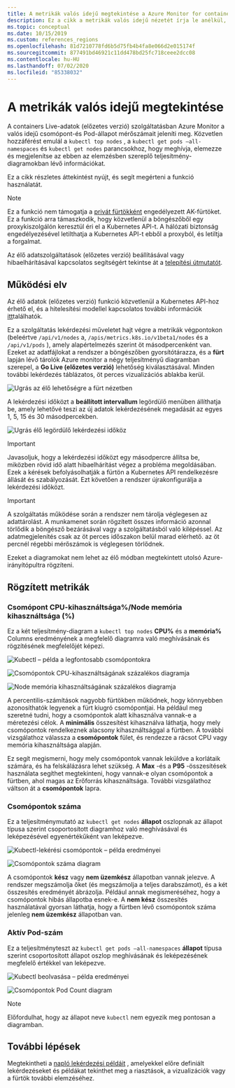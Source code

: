```yaml
---
title: A metrikák valós idejű megtekintése a Azure Monitor for containers szolgáltatással | Microsoft Docs
description: Ez a cikk a metrikák valós idejű nézetét írja le anélkül, hogy a kubectl és a Azure Monitor for containers használatával kellene használnia.
ms.topic: conceptual
ms.date: 10/15/2019
ms.custom: references_regions
ms.openlocfilehash: 81d7210778fd6b5d75fb4b4fa8e066d2e015174f
ms.sourcegitcommit: 877491bd46921c11dd478bd25fc718ceee2dcc08
ms.contentlocale: hu-HU
ms.lasthandoff: 07/02/2020
ms.locfileid: "85338032"
---
```

# <a name="how-to-view-metrics-in-real-time"></a>A metrikák valós idejű megtekintése

A containers Live-adatok (előzetes verzió) szolgáltatásban Azure Monitor a valós idejű csomópont-és Pod-állapot mérőszámait jeleníti meg. Közvetlen hozzáférést emulál a `kubectl top nodes` , a `kubectl get pods –all-namespaces` és `kubectl get nodes` parancsokhoz, hogy meghívja, elemezze és megjelenítse az ebben az elemzésben szereplő teljesítmény-diagramokban lévő információkat.

Ez a cikk részletes áttekintést nyújt, és segít megérteni a funkció használatát.

>[!NOTE]
>Ez a funkció nem támogatja a [privát fürtökként](https://azure.microsoft.com/updates/aks-private-cluster/) engedélyezett AK-fürtöket. Ez a funkció arra támaszkodik, hogy közvetlenül a böngészőből egy proxykiszolgálón keresztül éri el a Kubernetes API-t. A hálózati biztonság engedélyezésével letilthatja a Kubernetes API-t ebből a proxyból, és letiltja a forgalmat.

Az élő adatszolgáltatások (előzetes verzió) beállításával vagy hibaelhárításával kapcsolatos segítségért tekintse át a [telepítési útmutatót](container-insights-livedata-setup.md).

## <a name="how-it-works"></a>Működési elv

Az élő adatok (előzetes verzió) funkció közvetlenül a Kubernetes API-hoz érhető el, és a hitelesítési modellel kapcsolatos további információk [itt](https://kubernetes.io/docs/concepts/overview/kubernetes-api/)találhatók.

Ez a szolgáltatás lekérdezési műveletet hajt végre a metrikák végpontokon (beleértve `/api/v1/nodes` a, `/apis/metrics.k8s.io/v1beta1/nodes` és a `/api/v1/pods` ), amely alapértelmezés szerint öt másodpercenként van. Ezeket az adatfájlokat a rendszer a böngészőben gyorsítótárazza, és a **fürt** lapján lévő tárolók Azure monitor a négy teljesítményű diagramban szerepel, a **Go Live (előzetes verzió)** lehetőség kiválasztásával. Minden további lekérdezés táblázatos, öt perces vizualizációs ablakba kerül.

![Ugrás az élő lehetőségre a fürt nézetben](./media/container-insights-livedata-metrics/cluster-view-go-live-example-01.png)

A lekérdezési időközt a **beállított intervallum** legördülő menüben állíthatja be, amely lehetővé teszi az új adatok lekérdezésének megadását az egyes 1, 5, 15 és 30 másodpercekben.

![Ugrás élő legördülő lekérdezési időköz](./media/container-insights-livedata-metrics/cluster-view-polling-interval-dropdown.png)

>[!IMPORTANT]
>Javasoljuk, hogy a lekérdezési időközt egy másodpercre állítsa be, miközben rövid idő alatt hibaelhárítást végez a probléma megoldásában. Ezek a kérések befolyásolhatják a fürtön a Kubernetes API rendelkezésre állását és szabályozását. Ezt követően a rendszer újrakonfigurálja a lekérdezési időközt.

>[!IMPORTANT]
>A szolgáltatás működése során a rendszer nem tárolja véglegesen az adattárolást. A munkamenet során rögzített összes információ azonnal törlődik a böngésző bezárásával vagy a szolgáltatásból való kilépéssel. Az adatmegjelenítés csak az öt perces időszakon belül marad elérhető. az öt percnél régebbi mérőszámok is véglegesen törlődnek.

Ezeket a diagramokat nem lehet az élő módban megtekintett utolsó Azure-irányítópultra rögzíteni.

## <a name="metrics-captured"></a>Rögzített metrikák

### <a name="node-cpu-utilization---node-memory-utilization-"></a>Csomópont CPU-kihasználtsága%/Node memória kihasználtsága (%)

Ez a két teljesítmény-diagram a `kubectl top nodes` **CPU%** és a **memória%** Columns eredményének a megfelelő diagramra való meghívásának és rögzítésének megfelelőjét képezi.

![Kubectl – példa a legfontosabb csomópontokra](./media/container-insights-livedata-metrics/kubectl-top-nodes-example.png)

![Csomópontok CPU-kihasználtságának százalékos diagramja](./media/container-insights-livedata-metrics/cluster-view-node-cpu-util.png)

![Node memória kihasználtságának százalékos diagramja](./media/container-insights-livedata-metrics/cluster-view-node-memory-util.png)

A percentilis-számítások nagyobb fürtökben működnek, hogy könnyebben azonosíthatók legyenek a fürt kiugró csomópontjai. Ha például meg szeretné tudni, hogy a csomópontok alatt kihasználva vannak-e a méretezési célok. A **minimális** összesítést kihasználva láthatja, hogy mely csomópontok rendelkeznek alacsony kihasználtsággal a fürtben. A további vizsgálathoz válassza a **csomópontok** fület, és rendezze a rácsot CPU vagy memória kihasználtsága alapján.

Ez segít megismerni, hogy mely csomópontok vannak leküldve a korlátaik számára, és ha felskálázásra lehet szükség. A **Max** -és a **P95** -összesítések használata segíthet megtekinteni, hogy vannak-e olyan csomópontok a fürtben, ahol magas az Erőforrás kihasználtsága. További vizsgálathoz váltson át a **csomópontok** lapra.

### <a name="node-count"></a>Csomópontok száma

Ez a teljesítménymutató az `kubectl get nodes` **állapot** oszlopnak az állapot típusa szerint csoportosított diagramhoz való meghívásával és leképezésével egyenértékűként van leképezve.

![Kubectl-lekérési csomópontok – példa eredményei](./media/container-insights-livedata-metrics/kubectl-get-nodes-example.png)

![Csomópontok száma diagram](./media/container-insights-livedata-metrics/cluster-view-node-count-01.png)

A csomópontok **kész** vagy **nem üzemkész** állapotban vannak jelezve. A rendszer megszámolja őket (és megszámolja a teljes darabszámot), és a két összesítés eredményét ábrázolja.
Például annak megismeréséhez, hogy a csomópontok hibás állapotba esnek-e. A **nem kész** összesítés használatával gyorsan láthatja, hogy a fürtben lévő csomópontok száma jelenleg **nem üzemkész** állapotban van.

### <a name="active-pod-count"></a>Aktív Pod-szám

Ez a teljesítményteszt az `kubectl get pods –all-namespaces` **állapot** típusa szerint csoportosított állapot oszlop meghívásának és leképezésének megfelelő értékkel van leképezve.

![Kubectl beolvasása – példa eredményei](./media/container-insights-livedata-metrics/kubectl-get-pods-example.png)

![Csomópontok Pod Count diagram](./media/container-insights-livedata-metrics/cluster-view-node-pod-count.png)

>[!NOTE]
>Előfordulhat, hogy az állapot neve `kubectl` nem egyezik meg pontosan a diagramban.

## <a name="next-steps"></a>További lépések

Megtekintheti a [napló lekérdezési példáit](container-insights-log-search.md#search-logs-to-analyze-data) , amelyekkel előre definiált lekérdezéseket és példákat tekinthet meg a riasztások, a vizualizációk vagy a fürtök további elemzéséhez.
